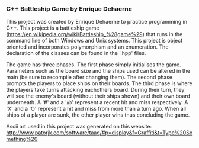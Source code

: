 ### C++ Battleship Game by Enrique Dehaerne

This project was created by Enrique Dehaerne to practice programming in C++. This project is a battleship game (https://en.wikipedia.org/wiki/Battleship_%28game%29) that runs in the command line of both Windows and Unix systems. This project is object oriented and incorporates polymorphism and an enumeration. The declaration of the classes can be found in the '.hpp' files.

The game has three phases. The first phase simply initialises the game. Parameters such as the board size and the ships used can be altered in the main (be sure to recompile after changing them). The second phase prompts the players to place ships on their boards. The third phase is where the players take turns attacking eachothers board. During their turn, they will see the enemy's board (without their ships shown) and their own board underneath. A '#' and a '@' represent a recent hit and miss respectively. A 'X' and a 'O' represent a hit and miss from more than a turn ago. When all ships of a player are sunk, the other player wins thus concluding the game.

Ascii art used in this project was generated on this website: http://www.patorjk.com/software/taag/#p=display&f=Graffiti&t=Type%20Something%20.
